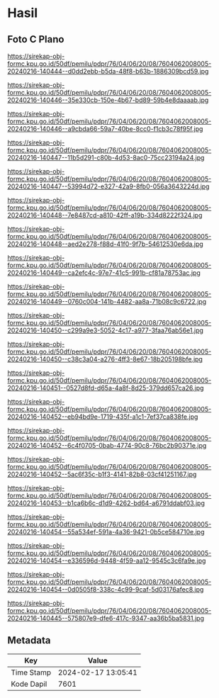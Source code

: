 # Hasil

## Foto C Plano

https://sirekap-obj-formc.kpu.go.id/50df/pemilu/pdpr/76/04/06/20/08/7604062008005-20240216-140444--d0dd2ebb-b5da-48f8-b63b-1886309bcd59.jpg

https://sirekap-obj-formc.kpu.go.id/50df/pemilu/pdpr/76/04/06/20/08/7604062008005-20240216-140446--35e330cb-150e-4b67-bd89-59b4e8daaaab.jpg

https://sirekap-obj-formc.kpu.go.id/50df/pemilu/pdpr/76/04/06/20/08/7604062008005-20240216-140446--a9cbda66-59a7-40be-8cc0-f1cb3c78f95f.jpg

https://sirekap-obj-formc.kpu.go.id/50df/pemilu/pdpr/76/04/06/20/08/7604062008005-20240216-140447--11b5d291-c80b-4d53-8ac0-75cc23194a24.jpg

https://sirekap-obj-formc.kpu.go.id/50df/pemilu/pdpr/76/04/06/20/08/7604062008005-20240216-140447--53994d72-e327-42a9-8fb0-056a3643224d.jpg

https://sirekap-obj-formc.kpu.go.id/50df/pemilu/pdpr/76/04/06/20/08/7604062008005-20240216-140448--7e8487cd-a810-42ff-a19b-334d8222f324.jpg

https://sirekap-obj-formc.kpu.go.id/50df/pemilu/pdpr/76/04/06/20/08/7604062008005-20240216-140448--aed2e278-f88d-41f0-9f7b-54612530e6da.jpg

https://sirekap-obj-formc.kpu.go.id/50df/pemilu/pdpr/76/04/06/20/08/7604062008005-20240216-140449--ca2efc4c-97e7-41c5-991b-cf81a78753ac.jpg

https://sirekap-obj-formc.kpu.go.id/50df/pemilu/pdpr/76/04/06/20/08/7604062008005-20240216-140449--0760c004-141b-4482-aa8a-71b08c9c6722.jpg

https://sirekap-obj-formc.kpu.go.id/50df/pemilu/pdpr/76/04/06/20/08/7604062008005-20240216-140450--c299a9e3-5052-4c17-a977-3faa76ab56e1.jpg

https://sirekap-obj-formc.kpu.go.id/50df/pemilu/pdpr/76/04/06/20/08/7604062008005-20240216-140450--c38c3a04-a276-4ff3-8e67-18b205198bfe.jpg

https://sirekap-obj-formc.kpu.go.id/50df/pemilu/pdpr/76/04/06/20/08/7604062008005-20240216-140451--0527d8fd-d65a-4a8f-8d25-379dd657ca26.jpg

https://sirekap-obj-formc.kpu.go.id/50df/pemilu/pdpr/76/04/06/20/08/7604062008005-20240216-140452--eb94bd9e-1719-435f-a1c1-7ef37ca838fe.jpg

https://sirekap-obj-formc.kpu.go.id/50df/pemilu/pdpr/76/04/06/20/08/7604062008005-20240216-140452--6c4f0705-0bab-4774-90c8-76bc2b90371e.jpg

https://sirekap-obj-formc.kpu.go.id/50df/pemilu/pdpr/76/04/06/20/08/7604062008005-20240216-140452--5ac6f35c-b1f3-4141-82b8-03cf41251167.jpg

https://sirekap-obj-formc.kpu.go.id/50df/pemilu/pdpr/76/04/06/20/08/7604062008005-20240216-140453--b1ca6b6c-d1d9-4262-bd64-a6791ddabf03.jpg

https://sirekap-obj-formc.kpu.go.id/50df/pemilu/pdpr/76/04/06/20/08/7604062008005-20240216-140454--55a534ef-591a-4a36-9421-0b5ce584710e.jpg

https://sirekap-obj-formc.kpu.go.id/50df/pemilu/pdpr/76/04/06/20/08/7604062008005-20240216-140454--e336596d-9448-4f59-aa12-9545c3c6fa9e.jpg

https://sirekap-obj-formc.kpu.go.id/50df/pemilu/pdpr/76/04/06/20/08/7604062008005-20240216-140454--0d0505f8-338c-4c99-9caf-5d03176afec8.jpg

https://sirekap-obj-formc.kpu.go.id/50df/pemilu/pdpr/76/04/06/20/08/7604062008005-20240216-140445--575807e9-dfe6-417c-9347-aa36b5ba5831.jpg


## Metadata

| Key        | Value               |
| ---------- | ------------------- |
| Time Stamp | 2024-02-17 13:05:41 |
| Kode Dapil | 7601                |



